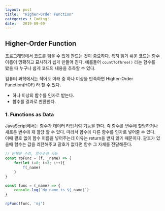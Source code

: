 ```yaml
---
layout: post
title:  "Higher-Order Function"
categories : Coding!
date:   2019-09-09
---
```


## Higher-Order Function

프로그래밍에서 코드를 읽을 수 있게 만드는 것이 중요하다. 특히 읽기 쉬운 코드는 함수 이름이 명확하고 묘사하기 쉽게 만들어 진다. 예를들어 `countToThree()` 라는 함수를 봤을 때 누구나 쉽게 코드의 내용을 추측할 수 있다.

컴퓨터 과학에서는 적어도 아래 중 하나 이상을 만족하면 Higher-Order Function(HOF) 라 할 수 있다.

* 하나 이상의 함수를 인자로 받는다.
* 함수를 결과로 반환한다.

### 1. Functions as Data

JavaScript에서는 함수가 데이터 타입처럼 기능을 한다. 즉 함수를 변수에 할당하거나 새로운 변수에 재 할당 할 수 있다. 따라서 함수에 다른 함수를 인자로 넣어줄 수 있다. 이때 괄호 없이 함수 이름을 넣어주는데 이유는 return을 받지 않기 때문이다. 괄호가 있을때 함수는 값을 리턴해주고 괄호가 없다면 함수 그 자체를 전달해준다.

```javascript
// 반복문 수정, 함수수정 가능
const rpFunc = (f, _name) => {
    for(let i=0; i<3; i++){
        f(_name)
    }
}

const func = (_name) => {
    console.log(`My name is ${_name}`)
}

rpFunc(func, 'mj')
```

